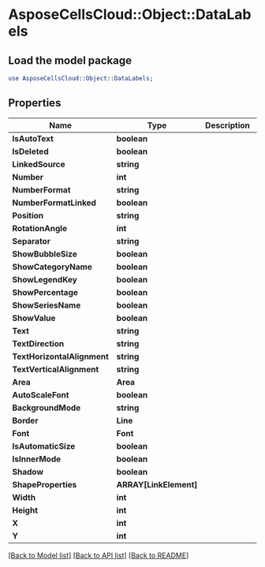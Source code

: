 # AsposeCellsCloud::Object::DataLabels 

## Load the model package
```perl
use AsposeCellsCloud::Object::DataLabels;
```

## Properties
Name | Type | Description | Notes
------------ | ------------- | ------------- | -------------
**IsAutoText** | **boolean** |  |
**IsDeleted** | **boolean** |  |
**LinkedSource** | **string** |  |
**Number** | **int** |  |
**NumberFormat** | **string** |  |
**NumberFormatLinked** | **boolean** |  |
**Position** | **string** |  |
**RotationAngle** | **int** |  |
**Separator** | **string** |  |
**ShowBubbleSize** | **boolean** |  |
**ShowCategoryName** | **boolean** |  |
**ShowLegendKey** | **boolean** |  |
**ShowPercentage** | **boolean** |  |
**ShowSeriesName** | **boolean** |  |
**ShowValue** | **boolean** |  |
**Text** | **string** |  |
**TextDirection** | **string** |  |
**TextHorizontalAlignment** | **string** |  |
**TextVerticalAlignment** | **string** |  |
**Area** | **Area** |  |
**AutoScaleFont** | **boolean** |  |
**BackgroundMode** | **string** |  |
**Border** | **Line** |  |
**Font** | **Font** |  |
**IsAutomaticSize** | **boolean** |  |
**IsInnerMode** | **boolean** |  |
**Shadow** | **boolean** |  |
**ShapeProperties** | **ARRAY[LinkElement]** |  |
**Width** | **int** |  |
**Height** | **int** |  |
**X** | **int** |  |
**Y** | **int** |  |  

[[Back to Model list]](../README.md#documentation-for-models) [[Back to API list]](../README.md#documentation-for-api-endpoints) [[Back to README]](../README.md)

